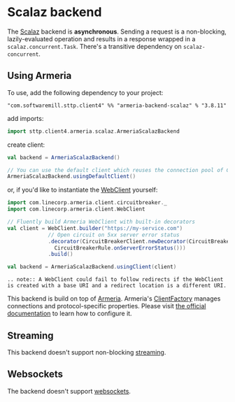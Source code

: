 # Scalaz backend

The [Scalaz](https://github.com/scalaz/scalaz) backend is **asynchronous**. Sending a request is a non-blocking, lazily-evaluated operation and results in a response wrapped in a `scalaz.concurrent.Task`. There's a transitive dependency on `scalaz-concurrent`.


## Using Armeria

To use, add the following dependency to your project:

```
"com.softwaremill.sttp.client4" %% "armeria-backend-scalaz" % "3.8.11"
```

add imports:

```scala
import sttp.client4.armeria.scalaz.ArmeriaScalazBackend
```

create client:

```scala
val backend = ArmeriaScalazBackend()

// You can use the default client which reuses the connection pool of ClientFactory.ofDefault()
ArmeriaScalazBackend.usingDefaultClient()
```

or, if you'd like to instantiate the [WebClient](https://armeria.dev/docs/client-http) yourself:

```scala
import com.linecorp.armeria.client.circuitbreaker._
import com.linecorp.armeria.client.WebClient

// Fluently build Armeria WebClient with built-in decorators
val client = WebClient.builder("https://my-service.com")
             // Open circuit on 5xx server error status
             .decorator(CircuitBreakerClient.newDecorator(CircuitBreaker.ofDefaultName(),
               CircuitBreakerRule.onServerErrorStatus()))
             .build()

val backend = ArmeriaScalazBackend.usingClient(client)
```

```eval_rst
.. note:: A WebClient could fail to follow redirects if the WebClient is created with a base URI and a redirect location is a different URI.
```

This backend is build on top of [Armeria](https://armeria.dev/docs/client-http).
Armeria's [ClientFactory](https://armeria.dev/docs/client-factory) manages connections and protocol-specific properties.
Please visit [the official documentation](https://armeria.dev/docs/client-factory) to learn how to configure it.

## Streaming

This backend doesn't support non-blocking [streaming](../requests/streaming.md).

## Websockets

The backend doesn't support [websockets](../websockets.md).
